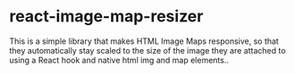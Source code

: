 # react-image-map-resizer
This is a simple library that makes HTML Image Maps responsive, so that they automatically stay scaled to the size of the image they are attached to using a React hook and native html img and map elements..
